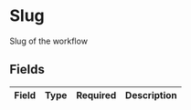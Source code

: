 # Slug

Slug of the workflow


## Fields

| Field       | Type        | Required    | Description |
| ----------- | ----------- | ----------- | ----------- |